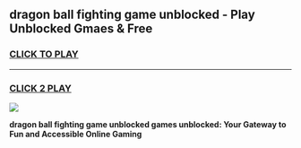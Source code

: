 
## dragon ball fighting game unblocked - Play Unblocked Gmaes & Free
<h3>
<a href="https://news.freeplayer.one?title=dragon_ball_fighting_game_unblocked&ref=23F">CLICK TO PLAY</a></h3>
<hr>

<h3>
<a href="https://news.freeplayer.one?title=dragon_ball_fighting_game_unblocked&ref=23F">CLICK 2 PLAY</a>
  
</h3>

<a href="https://news.freeplayer.one?title=dragon_ball_fighting_game_unblocked&ref=23F/"><img src="https://clearcache.store/games.png"></a>


**dragon ball fighting game unblocked games unblocked: Your Gateway to Fun and Accessible Online Gaming**
